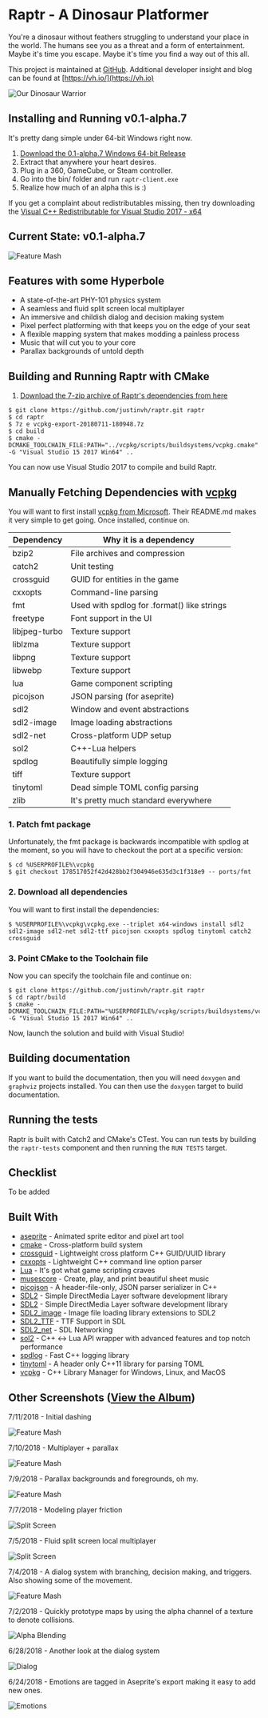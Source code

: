 # Raptr - A Dinosaur Platformer

You're a dinosaur without feathers struggling to understand your place in 
the world. The humans see you as a threat and a form of entertainment. Maybe 
it's time you escape. Maybe it's time you find a way out of this all.

This project is maintained at [GitHub](https://github.com/justinvh/raptr). 
Additional developer insight and blog can be found at 
[https://vh.io/](https://vh.io)


![Our Dinosaur Warrior][raptr-idle]

## Installing and Running v0.1-alpha.7

It's pretty dang simple under 64-bit Windows right now.

1. [Download the 0.1-alpha.7 Windows 64-bit Release](https://github.com/justinvh/raptr/releases/download/v0.1-alpha.7/raptr-0.1.0-alpha.7-Release-win64.zip)
2. Extract that anywhere your heart desires.
3. Plug in a 360, GameCube, or Steam controller.
4. Go into the bin/ folder and run `raptr-client.exe`
5. Realize how much of an alpha this is :)

If you get a complaint about redistributables missing, then try downloading the [Visual C++ Redistributable for Visual Studio 2017 - x64](https://aka.ms/vs/15/release/vc_redist.x64.exe)

## Current State: v0.1-alpha.7

![Feature Mash][raptr-0.1-alpha.7]

## Features with some Hyperbole

- A state-of-the-art PHY-101 physics system
- A seamless and fluid split screen local multiplayer
- An immersive and childish dialog and decision making system
- Pixel perfect platforming with that keeps you on the edge of your seat
- A flexible mapping system that makes modding a painless process
- Music that will cut you to your core
- Parallax backgrounds of untold depth

## Building and Running Raptr with CMake

1. [Download the 7-zip archive of Raptr's dependencies from here](https://github.com/justinvh/raptr/releases/download/v0.1-alpha.7/vcpkg-export-20180711-180948.7z)

```
$ git clone https://github.com/justinvh/raptr.git raptr
$ cd raptr
$ 7z e vcpkg-export-20180711-180948.7z
$ cd build
$ cmake -DCMAKE_TOOLCHAIN_FILE:PATH="../vcpkg/scripts/buildsystems/vcpkg.cmake" -G "Visual Studio 15 2017 Win64" ..
```

You can now use Visual Studio 2017 to compile and build Raptr.

## Manually Fetching Dependencies with [vcpkg](https://github.com/Microsoft/vcpkg)

You will want to first install [vcpkg from Microsoft](https://github.com/Microsoft/vcpkg). Their README.md makes it very simple to get going. Once installed, continue on.

| Dependency     | Why it is a dependency |                                
| -------------- | ------------ |                                
| bzip2          | File archives and compression |               
| catch2         | Unit testing |                                
| crossguid      | GUID for entities in the game |               
| cxxopts        | Command-line parsing |                        
| fmt            | Used with spdlog for .format() like strings|  
| freetype       | Font support in the UI |
| libjpeg-turbo  | Texture support |
| liblzma        | Texture support |
| libpng         | Texture support |
| libwebp        | Texture support |
| lua            | Game component scripting |
| picojson       | JSON parsing (for aseprite) |
| sdl2           | Window and event abstractions |
| sdl2-image     | Image loading abstractions |
| sdl2-net       | Cross-platform UDP setup |
| sol2           | C++-Lua helpers |
| spdlog         | Beautifully simple logging |
| tiff           | Texture support |
| tinytoml       | Dead simple TOML config parsing |
| zlib           | It's pretty much standard everywhere |
                                                   
### 1. Patch fmt package

Unfortunately, the fmt package is backwards incompatible with spdlog at the moment, so you will have to checkout the port
at a specific version:

```
$ cd %USERPROFILE%\vcpkg
$ git checkout 178517052f42d428bb2f304946e635d3c1f318e9 -- ports/fmt
```

### 2. Download all dependencies

You will want to first install the dependencies:

```
$ %USERPROFILE%\vcpkg\vcpkg.exe --triplet x64-windows install sdl2 sdl2-image sdl2-net sdl2-ttf picojson cxxopts spdlog tinytoml catch2 crossguid
```

### 3. Point CMake to the Toolchain file
Now you can specify the toolchain file and continue on:

```
$ git clone https://github.com/justinvh/raptr.git raptr
$ cd raptr/build
$ cmake -DCMAKE_TOOLCHAIN_FILE:PATH="%USERPROFILE%/vcpkg/scripts/buildsystems/vcpkg.cmake" -G "Visual Studio 15 2017 Win64" ..
```

Now, launch the solution and build with Visual Studio!

## Building documentation

If you want to build the documentation, then you will need `doxygen` and 
`graphviz` projects installed. You can then use the `doxygen` target to 
build documentation.

## Running the tests

Raptr is built with Catch2 and CMake's CTest. You can run tests by building the `raptr-tests` component
and then running the `RUN TESTS` target.

## Checklist

To be added

## Built With

* [aseprite](https://www.aseprite.org/) - Animated sprite editor and pixel art tool
* [cmake](https://cmake.org/) - Cross-platform build system
* [crossguid](https://github.com/graeme-hill/crossguid) - Lightweight cross platform C++ GUID/UUID library
* [cxxopts](https://github.com/jarro2783/cxxopts) - Lightweight C++ command line option parser
* [Lua](https://www.lua.org/) - It's got what game scripting craves
* [musescore](https://musescore.com/) - Create, play, and print beautiful sheet music
* [picojson](https://github.com/kazuho/picojson) - A header-file-only, JSON parser serializer in C++
* [SDL2](https://www.libsdl.org/index.php) - Simple DirectMedia Layer software development library
* [SDL2](https://www.libsdl.org/index.php) - Simple DirectMedia Layer software development library
* [SDL2_image](https://www.libsdl.org/projects/SDL_image/) - Image file loading library extensions to SDL2
* [SDL2_TTF](https://www.libsdl.org/projects/SDL_ttf/docs/SDL_ttf.html) - TTF Support in SDL
* [SDL2_net](https://www.libsdl.org/projects/SDL_net) - SDL Networking
* [sol2](https://github.com/ThePhD/sol2) - C++ <-> Lua API wrapper with advanced features and top notch performance
* [spdlog](https://github.com/gabime/spdlog) - Fast C++ logging library
* [tinytoml](https://github.com/mayah/tinytoml) - A header only C++11 library for parsing TOML
* [vcpkg](https://github.com/Microsoft/vcpkg) - C++ Library Manager for Windows, Linux, and MacOS

## Other Screenshots ([View the Album](https://imgur.com/a/pnREFi5))

7/11/2018 - Initial dashing

![Feature Mash][raptr-0.1-alpha.6]

7/10/2018 - Multiplayer + parallax

![Feature Mash][raptr-0.1-alpha.5]

7/9/2018 - Parallax backgrounds and foregrounds, oh my.

![Feature Mash][raptr-0.1-alpha.4]

7/7/2018 - Modeling player friction

![Split Screen][raptr-0.1-alpha.3]

7/5/2018 - Fluid split screen local multiplayer

![Split Screen][raptr-0.1-alpha.2]

7/4/2018 - A dialog system with branching, decision making, and triggers. Also showing some of the movement.

![Feature Mash][raptr-0.1-alpha.1]

7/2/2018 - Quickly prototype maps by using the alpha channel of a texture to denote collisions.

![Alpha Blending][raptr-alpha]

6/28/2018 - Another look at the dialog system

![Dialog][raptr-dialog]

6/24/2018 - Emotions are tagged in Aseprite's export making it easy to add new ones.

![Emotions][raptr-emotions]

[raptr-idle]: https://i.imgur.com/sqVdbnN.gif
[raptr-alpha]: https://i.imgur.com/Lxa18EC.gif
[raptr-dialog]: https://i.imgur.com/3vOIo3g.gif
[raptr-emotions]: https://i.imgur.com/CP0NvDQ.gif
[raptr-0.1-alpha.1]: https://i.imgur.com/s6YP2qo.gif
[raptr-0.1-alpha.2]: https://thumbs.gfycat.com/AfraidFatalGrison-size_restricted.gif
[raptr-0.1-alpha.3]: https://i.imgur.com/szO854w.gif
[raptr-0.1-alpha.4]: https://i.imgur.com/DQ5CTNO.gif
[raptr-0.1-alpha.5]: https://i.imgur.com/p71vkhy.gif
[raptr-0.1-alpha.6]: https://i.imgur.com/CBIbHiy.gif
[raptr-0.1-alpha.7]: https://i.imgur.com/pNqNhiF.gif
